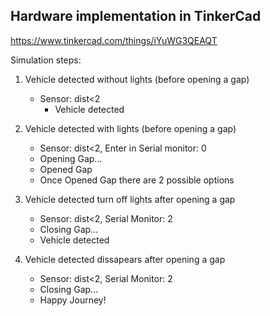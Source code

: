## Hardware implementation in TinkerCad

https://www.tinkercad.com/things/iYuWG3QEAQT


Simulation steps:

1.	Vehicle detected without lights (before opening a gap)	
	- Sensor: dist<2
     	- Vehicle detected

2.	Vehicle detected with lights (before opening a gap)
	- Sensor: dist<2, Enter in Serial monitor: 0
	- Opening Gap...
	- Opened Gap
	- Once Opened Gap there are 2 possible options
	
3.	Vehicle detected turn off lights after opening a gap
	- Sensor: dist<2, Serial Monitor: 2
	- Closing Gap...
	- Vehicle detected

4.	Vehicle detected dissapears after opening a gap
	- Sensor: dist<2, Serial Monitor: 2
	- Closing Gap...
	- Happy Journey!
